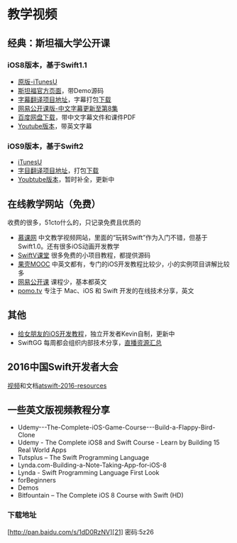 # 教学视频
## 经典：斯坦福大学公开课
### iOS8版本，基于Swift1.1
- [原版-iTunesU][1]
- [斯坦福官方页面][2]，带Demo源码
- [字幕翻译项目地址][3]，字幕打包[下载][4]
- [网易公开课版-中文字幕更新至第8集][5]
- [百度网盘下载][6]，带中文字幕文件和课件PDF　
- [Youtube版本][7]，带英文字幕

### iOS9版本，基于Swift2
- [iTunesU][8]
- [字目翻译项目地址][9]，打包[下载][10]
- [Youbtube版本][11]，暂时补全，更新中

## 在线教学网站（免费）
收费的很多，51cto什么的，只记录免费且优质的
- [慕课网][12]
中文教学视频网站，里面的“玩转Swift”作为入门不错，但基于Swift1.0。还有很多iOS动画开发教学
- [SwiftV课堂][13]
很多免费的小项目教程，都提供源码
- [果壳MOOC][14]
中英文都有，专门的iOS开发教程比较少，小的实例项目讲解比较多
- [网易公开课][15]
课程少，基本都英文
- [pomo.tv][16]
专注于 Mac、iOS 和 Swift 开发的在线技术分享，英文

## 其他
- [给女朋友的iOS开发教程][17]，独立开发者Kevin自制，更新中
- SwiftGG 每周都会组织内部技术分享，[直播资源汇总][18] 

## 2016中国Swift开发者大会
[视频][19]和文档[atswift-2016-resources][20]

## 一些英文版视频教程分享
- Udemy---The-Complete-iOS-Game-Course---Build-a-Flappy-Bird-Clone
- Udemy - The Complete iOS8 and Swift Course - Learn by Building 15 Real World Apps
- Tutsplus – The Swift Programming Language
- Lynda.com-Building-a-Note-Taking-App-for-iOS-8
- Lynda - Swift Programming Language First Look
- forBeginners
- Demos
- Bitfountain – The Complete iOS 8 Course with Swift (HD)

### 下载地址
[http://pan.baidu.com/s/1dD0RzNV][21] 密码:5z26

[1]:	https://itunes.apple.com/us/course/developing-ios-8-apps-swift/id961180099
[2]:	http://web.stanford.edu/class/cs193p/cgi-bin/drupal/
[3]:	https://github.com/x140yu/Developing_iOS_8_Apps_With_Swift
[4]:	https://github.com/x140yu/Developing_iOS_8_Apps_With_Swift/archive/master.zip
[5]:	http://open.163.com/special/opencourse/ios8.html
[6]:	http://pan.baidu.com/s/1i3glp2l
[7]:	https://www.youtube.com/playlist?list=PLy7oRd3ashWodnpf8rjfYEkTgwbOEsKfU
[8]:	https://itunes.apple.com/cn/course/developing-ios-9-apps-swift/id1104579961
[9]:	https://github.com/X140Yu/Developing-iOS-9-Apps-with-Swift "Developing-iOS-9-Apps-with-Swift"
[10]:	https://github.com/X140Yu/Developing-iOS-9-Apps-with-Swift/archive/master.zip "项目 Zip 包"
[11]:	https://www.youtube.com/watch?v=_lRx1zoriPo&list=PLsJq-VuSo2k26duIWzNjXztkZ7VrbppkT
[12]:	http://www.imooc.com
[13]:	http://www.swiftv.cn/course/explore?sort=latest
[14]:	http://mooc.guokr.com/search/course/?page=4&wd=ios
[15]:	http://c.open.163.com/search/search.htm?query=ios#/search/all
[16]:	http://www.pomo.tv
[17]:	https://www.youtube.com/playlist?list=PLdxID9MLTgg-oHgbxcBGtPrgkrvucDOnB
[18]:	http://swift.gg/2016/03/14/live-video/ "直播资源汇总"
[19]:	http://www.bilibili.com/video/av4212609/
[20]:	https://github.com/atConf/atswift-2016-resources "atswift-2016-resources"
[21]:	http://pan.baidu.com/s/1dD0RzNV